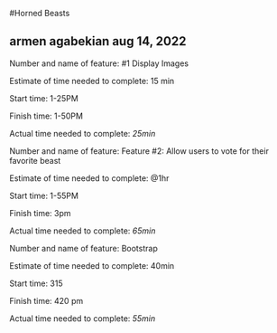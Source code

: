 #Horned Beasts

## armen agabekian aug 14, 2022

Number and name of feature: #1 Display Images

Estimate of time needed to complete: 15 min

Start time: 1-25PM

Finish time: 1-50PM

Actual time needed to complete: _25min_

Number and name of feature: Feature #2: Allow users to vote for their favorite beast

Estimate of time needed to complete: @1hr

Start time: 1-55PM

Finish time:  3pm

Actual time needed to complete: _65min_

Number and name of feature: Bootstrap

Estimate of time needed to complete: 40min

Start time: 315

Finish time: 420 pm

Actual time needed to complete: _55min_